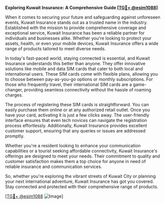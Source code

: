 **Exploring Kuwait Insurance: A Comprehensive Guide [[TG💪+ @esim1088](https://t.me/s/esim1088)]**

When it comes to securing your future and safeguarding against unforeseen events, Kuwait Insurance stands out as a trusted name in the industry. Established with the mission to provide comprehensive coverage and exceptional service, Kuwait Insurance has been a reliable partner for individuals and businesses alike. Whether you're looking to protect your assets, health, or even your mobile devices, Kuwait Insurance offers a wide range of products tailored to meet diverse needs.

In today's fast-paced world, staying connected is essential, and Kuwait Insurance understands this better than anyone. They offer innovative solutions like mobile and data SIM cards that cater to both local and international users. These SIM cards come with flexible plans, allowing you to choose between pay-as-you-go options or monthly subscriptions. For those who frequently travel, their international SIM cards are a game-changer, providing seamless connectivity without the hassle of roaming charges.

The process of registering these SIM cards is straightforward. You can easily purchase them online or at any authorized retail outlet. Once you have your card, activating it is just a few clicks away. The user-friendly interface ensures that even tech novices can navigate the registration process effortlessly. Additionally, Kuwait Insurance provides excellent customer support, ensuring that any queries or issues are addressed promptly.

Whether you're a resident looking to enhance your communication capabilities or a tourist seeking affordable connectivity, Kuwait Insurance's offerings are designed to meet your needs. Their commitment to quality and customer satisfaction makes them a top choice for anyone in need of reliable insurance and communication services.

So, whether you're exploring the vibrant streets of Kuwait City or planning your next international adventure, Kuwait Insurance has got you covered. Stay connected and protected with their comprehensive range of products. 

[[TG💪+ @esim1088](https://t.me/s/esim1088) ![Image](https://i.postimg.cc/Y0z9fWf4/image.png)]